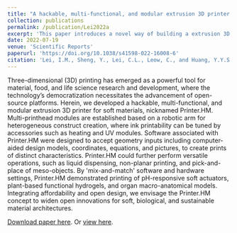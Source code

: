 ```yaml
---
title: "A hackable, multi-functional, and modular extrusion 3D printer for soft materials"
collection: publications
permalink: /publication/Lei2022a
excerpt: 'This paper introduces a novel way of building a extrusion 3D printer for soft materials.'
date: 2022-07-19
venue: 'Scientific Reports'
paperurl: 'https://doi.org/10.1038/s41598-022-16008-6'
citation: 'Lei, I.M., Sheng, Y., Lei, C.L., Leow, C., and Huang, Y.Y.S. (2022). &quot;A hackable, multi-functional, and modular extrusion 3D printer for soft materials.&quot; <i>arXiv</i>.'
---
```

Three-dimensional (3D) printing has emerged as a powerful tool for material, food, and life science research and development, where the technology’s democratization necessitates the
advancement of open-source platforms.
Herein, we developed a hackable, multi-functional, and modular extrusion 3D printer for soft materials, nicknamed Printer.HM.
Multi-printhead modules are established based on a robotic arm for heterogeneous construct creation, where ink printability can be tuned by accessories such as heating and UV modules.
Software associated with Printer.HM were designed to accept geometry inputs including computer-aided design models, coordinates, equations, and pictures, to create prints of distinct
characteristics.
Printer.HM could further perform versatile operations, such as liquid dispensing, non-planar printing, and pick-and-place of meso-objects.
By 'mix-and-match' software and hardware settings, Printer.HM demonstrated printing of pH-responsive soft actuators, plant-based functional hydrogels, and organ macro-anatomical models.
Integrating affordability and open design, we envisage the Printer.HM concept to widen open innovations for soft, biological, and sustainable material architectures.

[Download paper here](http://chonlei.github.io/files/Lei2022a.pdf). Or [view here](https://doi.org/10.1038/s41598-022-16008-6).
